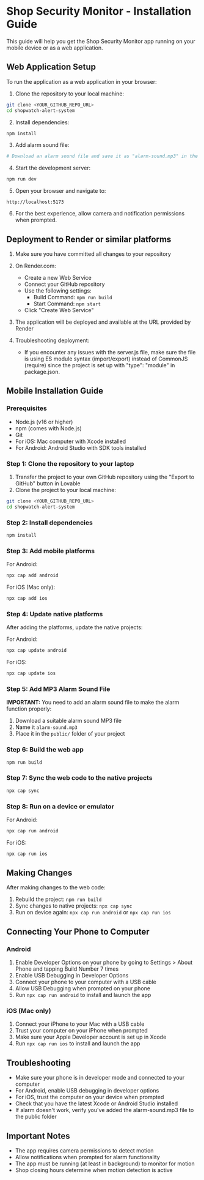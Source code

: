 
# Shop Security Monitor - Installation Guide

This guide will help you get the Shop Security Monitor app running on your mobile device or as a web application.

## Web Application Setup

To run the application as a web application in your browser:

1. Clone the repository to your local machine:
```bash
git clone <YOUR_GITHUB_REPO_URL>
cd shopwatch-alert-system
```

2. Install dependencies:
```bash
npm install
```

3. Add alarm sound file:
```bash
# Download an alarm sound file and save it as "alarm-sound.mp3" in the public folder
```

4. Start the development server:
```bash
npm run dev
```

5. Open your browser and navigate to:
```
http://localhost:5173
```

6. For the best experience, allow camera and notification permissions when prompted.

## Deployment to Render or similar platforms

1. Make sure you have committed all changes to your repository

2. On Render.com:
   - Create a new Web Service
   - Connect your GitHub repository
   - Use the following settings:
     - Build Command: `npm run build`
     - Start Command: `npm start`
   - Click "Create Web Service"

3. The application will be deployed and available at the URL provided by Render

4. Troubleshooting deployment:
   - If you encounter any issues with the server.js file, make sure the file is using ES module syntax (import/export) instead of CommonJS (require) since the project is set up with "type": "module" in package.json.

## Mobile Installation Guide

### Prerequisites

- Node.js (v16 or higher)
- npm (comes with Node.js)
- Git
- For iOS: Mac computer with Xcode installed
- For Android: Android Studio with SDK tools installed

### Step 1: Clone the repository to your laptop

1. Transfer the project to your own GitHub repository using the "Export to GitHub" button in Lovable
2. Clone the project to your local machine:
```bash
git clone <YOUR_GITHUB_REPO_URL>
cd shopwatch-alert-system
```

### Step 2: Install dependencies

```bash
npm install
```

### Step 3: Add mobile platforms

For Android:
```bash
npx cap add android
```

For iOS (Mac only):
```bash
npx cap add ios
```

### Step 4: Update native platforms

After adding the platforms, update the native projects:

For Android:
```bash
npx cap update android
```

For iOS:
```bash
npx cap update ios
```

### Step 5: Add MP3 Alarm Sound File

**IMPORTANT:** You need to add an alarm sound file to make the alarm function properly:

1. Download a suitable alarm sound MP3 file
2. Name it `alarm-sound.mp3`
3. Place it in the `public/` folder of your project

### Step 6: Build the web app

```bash
npm run build
```

### Step 7: Sync the web code to the native projects

```bash
npx cap sync
```

### Step 8: Run on a device or emulator

For Android:
```bash
npx cap run android
```

For iOS:
```bash
npx cap run ios
```

## Making Changes

After making changes to the web code:

1. Rebuild the project: `npm run build`
2. Sync changes to native projects: `npx cap sync`
3. Run on device again: `npx cap run android` or `npx cap run ios`

## Connecting Your Phone to Computer

### Android
1. Enable Developer Options on your phone by going to Settings > About Phone and tapping Build Number 7 times
2. Enable USB Debugging in Developer Options
3. Connect your phone to your computer with a USB cable
4. Allow USB Debugging when prompted on your phone
5. Run `npx cap run android` to install and launch the app

### iOS (Mac only)
1. Connect your iPhone to your Mac with a USB cable
2. Trust your computer on your iPhone when prompted
3. Make sure your Apple Developer account is set up in Xcode
4. Run `npx cap run ios` to install and launch the app

## Troubleshooting

- Make sure your phone is in developer mode and connected to your computer
- For Android, enable USB debugging in developer options
- For iOS, trust the computer on your device when prompted
- Check that you have the latest Xcode or Android Studio installed
- If alarm doesn't work, verify you've added the alarm-sound.mp3 file to the public folder

## Important Notes

- The app requires camera permissions to detect motion
- Allow notifications when prompted for alarm functionality
- The app must be running (at least in background) to monitor for motion
- Shop closing hours determine when motion detection is active
